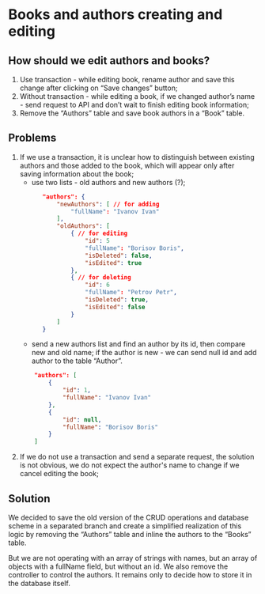 # Books and authors creating and editing

## How should we edit authors and books?
1. Use transaction - while editing book, rename author and save this change after clicking on “Save changes” button;
2. Without transaction - while editing a book, if we changed author’s name - send request to API and don’t wait to finish editing book information;
3. Remove the “Authors” table and save book authors in a “Book” table.

## Problems
1. If we use a transaction, it is unclear how to distinguish between existing authors and those added to the book, which will appear only after saving information about the book;
   - use two lists - old authors and new authors (?);
     ```json
        "authors": {
            "newAuthors": [ // for adding
                "fullName": "Ivanov Ivan"
            ],
            "oldAuthors": [
                { // for editing
                    "id": 5
                    "fullName": "Borisov Boris",
                    "isDeleted": false,
                    "isEdited": true
                },
                { // for deleting
                    "id": 6
                    "fullName": "Petrov Petr",
                    "isDeleted": true,
                    "isEdited": false
                }
            ]
        }
     ```
   - send a new authors list and find an author by its id, then compare new and old name; if the author is new - we can send null id and add author to the table “Author”.
    ```json
        "authors": [
            {
                "id": 1,
                "fullName": "Ivanov Ivan"
            },
            {
                "id": null,
                "fullName": "Borisov Boris"
            }
        ]
    ```
2. If we do not use a transaction and send a separate request, the solution is not obvious, we do not expect the author's name to change if we cancel editing the book;

## Solution
We decided to save the old version of the CRUD operations and database scheme in a separated branch and create a simplified realization of this logic by removing the “Authors” table and inline the authors to the “Books” table.

But we are not operating with an array of strings with names, but an array of objects with a fullName field, but without an id. We also remove the controller to control the authors. It remains only to decide how to store it in the database itself.
